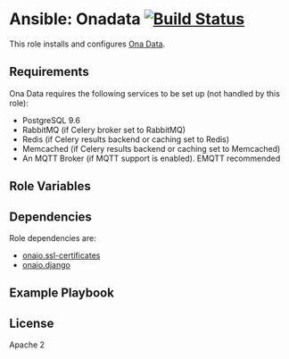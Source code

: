 Ansible: Onadata [![Build Status](https://travis-ci.org/onaio/ansible-onadata.svg?branch=master)](https://travis-ci.org/onaio/ansible-onadata)
================

This role installs and configures [Ona Data](https://github.com/onaio/onadata).

Requirements
------------

Ona Data requires the following services to be set up (not handled by this role):
  - PostgreSQL 9.6
  - RabbitMQ (if Celery broker set to RabbitMQ)
  - Redis (if Celery results backend or caching set to Redis)
  - Memcached (if Celery results backend or caching set to Memcached)
  - An MQTT Broker (if MQTT support is enabled). EMQTT recommended

Role Variables
--------------

Dependencies
------------

Role dependencies are:
  - [onaio.ssl-certificates](https://github.com/onaio/ansible-ssl-certificates)
  - [onaio.django](https://github.com/onaio/ansible-django)

Example Playbook
----------------

License
-------

Apache 2
